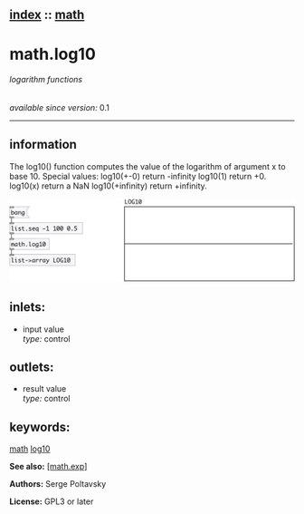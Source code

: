 [index](index.html) :: [math](category_math.html)
---

# math.log10

###### logarithm functions

*available since version:* 0.1

---


## information
The log10() function computes the value of the logarithm of argument x to base 10. Special values: log10(+-0) return -infinity log10(1) return +0. log10(x) return a NaN log10(+infinity) return +infinity.


[![example](../examples/img/math.log10.jpg)](../examples/pd/math.log10.pd)









## inlets:

* input value<br>
_type:_ control



## outlets:

* result value<br>
_type:_ control



## keywords:

[math](keywords/math.html)
[log10](keywords/log10.html)



**See also:**
[\[math.exp\]](math.exp.html)




**Authors:** Serge Poltavsky




**License:** GPL3 or later





